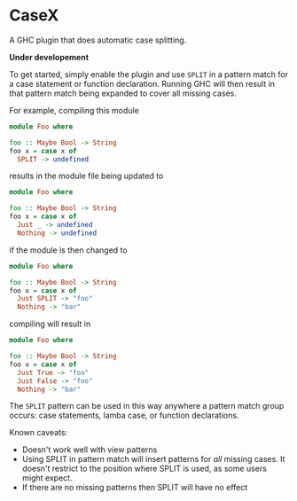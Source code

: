 # CaseX

A GHC plugin that does automatic case splitting.

**Under developement**

To get started, simply enable the plugin and use `SPLIT` in a pattern match for
a case statement or function declaration. Running GHC will then result in that
pattern match being expanded to cover all missing cases.

For example, compiling this module

```haskell
module Foo where

foo :: Maybe Bool -> String
foo x = case x of
  SPLIT -> undefined
```

results in the module file being updated to

```haskell
module Foo where

foo :: Maybe Bool -> String
foo x = case x of
  Just _ -> undefined
  Nothing -> undefined
```

if the module is then changed to

```haskell
module Foo where

foo :: Maybe Bool -> String
foo x = case x of
  Just SPLIT -> "foo"
  Nothing -> "bar"
```

compiling will result in

```haskell
module Foo where

foo :: Maybe Bool -> String
foo x = case x of
  Just True -> "foo"
  Just False -> "foo"
  Nothing -> "bar"
```

The `SPLIT` pattern can be used in this way anywhere a pattern match group
occurs: case statements, lamba case, or function declarations.

Known caveats:
- Doesn't work well with view patterns
- Using SPLIT in pattern match will insert patterns for _all_ missing
  cases. It doesn't restrict to the position where SPLIT is used, as some users
  might expect.
- If there are no missing patterns then SPLIT will have no effect
